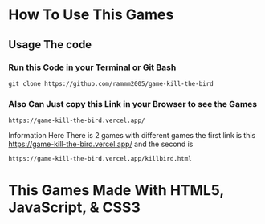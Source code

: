 # How To Use This Games

## Usage The code 

### Run this Code in your Terminal or Git Bash
```
git clone https://github.com/rammm2005/game-kill-the-bird
```

### Also Can Just copy this Link in your Browser to see the Games
```
https://game-kill-the-bird.vercel.app/
```
Information Here There is 2 games with different games the first link is this https://game-kill-the-bird.vercel.app/ and the second is

```
https://game-kill-the-bird.vercel.app/killbird.html
```


# This Games Made With HTML5, JavaScript, & CSS3 